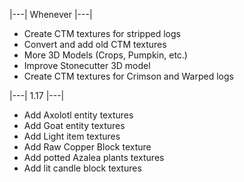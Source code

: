 |---| Whenever |---|
- Create CTM textures for stripped logs
- Convert and add old CTM textures
- More 3D Models (Crops, Pumpkin, etc.)
- Improve Stonecutter 3D model
- Create CTM textures for Crimson and Warped logs

|---| 1.17 |---|
- Add Axolotl entity textures
- Add Goat entity textures
- Add Light item textures
- Add Raw Copper Block texture
- Add potted Azalea plants textures
- Add lit candle block textures
